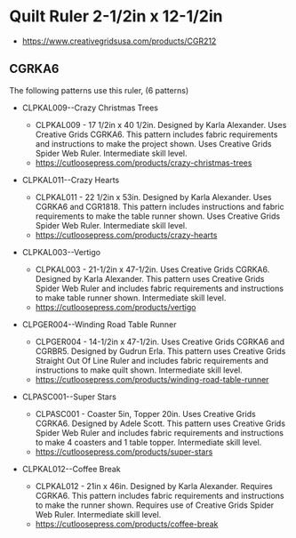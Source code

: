 # Quilt Ruler 2-1/2in x 12-1/2in
* https://www.creativegridsusa.com/products/CGR212

## CGRKA6

The following patterns use this ruler, (6 patterns)

* CLPKAL009--Crazy Christmas Trees
	* CLPKAL009 - 17 1/2in x 40 1/2in. Designed by Karla Alexander. Uses Creative Grids CGRKA6. This pattern includes fabric requirements and instructions to make the project shown. Uses Creative Grids Spider Web Ruler. Intermediate skill level.
	* https://cutloosepress.com/products/crazy-christmas-trees


* CLPKAL011--Crazy Hearts
	* CLPKAL011 - 22 1/2in x 53in. Designed by Karla Alexander. Uses CGRKA6 and CGR1818. This pattern includes instructions and fabric requirements to make the table runner shown. Uses Creative Grids Spider Web Ruler. Intermediate skill level.
	* https://cutloosepress.com/products/crazy-hearts


* CLPKAL003--Vertigo
	* CLPKAL003 - 21-1/2in x 47-1/2in. Uses Creative Grids CGRKA6. Designed by Karla Alexander. This pattern uses Creative Grids Spider Web Ruler and includes fabric requirements and instructions to make table runner shown. Intermediate skill level.
	* https://cutloosepress.com/products/vertigo


* CLPGER004--Winding Road Table Runner
	* CLPGER004 - 14-1/2in x 47-1/2in. Uses Creative Grids CGRKA6 and CGRBR5. Designed by Gudrun Erla. This pattern uses Creative Grids Straight Out Of Line Ruler and includes fabric requirements and instructions to make quilt shown. Intermediate skill level.
	* https://cutloosepress.com/products/winding-road-table-runner


* CLPASC001--Super Stars
	* CLPASC001 - Coaster 5in, Topper 20in. Uses Creative Grids CGRKA6. Designed by Adele Scott. This pattern uses Creative Grids Spider Web Ruler and includes fabric requirements and instructions to make 4 coasters and 1 table topper. Intermediate skill level.
	* https://cutloosepress.com/products/super-stars


* CLPKAL012--Coffee Break
	* CLPKAL012 - 21in x 46in. Designed by Karla Alexander. Requires CGRKA6. This pattern includes fabric requirements and instructions to make the runner shown. Requires use of Creative Grids Spider Web Ruler. Intermediate skill level.
	* https://cutloosepress.com/products/coffee-break

